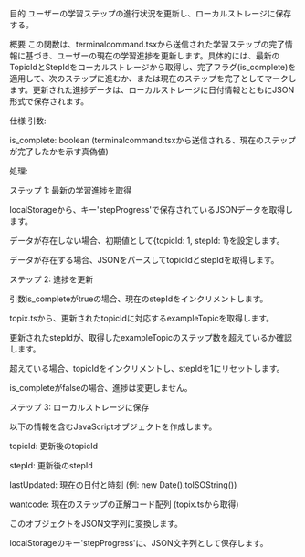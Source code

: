 目的
ユーザーの学習ステップの進行状況を更新し、ローカルストレージに保存する。

概要
この関数は、terminalcommand.tsxから送信された学習ステップの完了情報に基づき、ユーザーの現在の学習進捗を更新します。具体的には、最新のTopicIdとStepIdをローカルストレージから取得し、完了フラグ(is_complete)を適用して、次のステップに進むか、または現在のステップを完了としてマークします。更新された進捗データは、ローカルストレージに日付情報とともにJSON形式で保存されます。

仕様
引数:

is_complete: boolean (terminalcommand.tsxから送信される、現在のステップが完了したかを示す真偽値)

処理:

ステップ 1: 最新の学習進捗を取得

localStorageから、キー'stepProgress'で保存されているJSONデータを取得します。

データが存在しない場合、初期値として{topicId: 1, stepId: 1}を設定します。

データが存在する場合、JSONをパースしてtopicIdとstepIdを取得します。

ステップ 2: 進捗を更新

引数is_completeがtrueの場合、現在のstepIdをインクリメントします。

topix.tsから、更新されたtopicIdに対応するexampleTopicを取得します。

更新されたstepIdが、取得したexampleTopicのステップ数を超えているか確認します。

超えている場合、topicIdをインクリメントし、stepIdを1にリセットします。

is_completeがfalseの場合、進捗は変更しません。

ステップ 3: ローカルストレージに保存

以下の情報を含むJavaScriptオブジェクトを作成します。

topicId: 更新後のtopicId

stepId: 更新後のstepId

lastUpdated: 現在の日付と時刻 (例: new Date().toISOString())

wantcode: 現在のステップの正解コード配列 (topix.tsから取得)

このオブジェクトをJSON文字列に変換します。

localStorageのキー'stepProgress'に、JSON文字列として保存します。